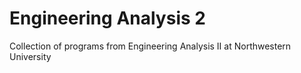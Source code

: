 # Engineering Analysis 2
 Collection of programs from Engineering Analysis II at Northwestern University
